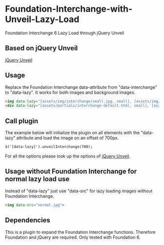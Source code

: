 # Foundation-Interchange-with-Unveil-Lazy-Load
Foundation Interchange 6 Lazy Load through jQuery Unveil

## Based on jQuery Unveil

[jQuery Unveil](http://luis-almeida.github.io/unveil/)

## Usage

Replace the Foundation Interchange data-attribute from "data-interchange" to "data-lazy". It works for both images and background images.

```html
<img data-lazy="[assets/img/interchange/small.jpg, small], [assets/img/interchange/medium.jpg, medium], [assets/img/interchange/large.jpg, large]">
<div data-lazy="[assets/partials/interchange-default.html, small], [assets/partials/interchange-medium.html, medium], [assets/partials/interchange-large.html, large]"></div>
```

## Call plugin

The example below will initialize the plugin on all elements with the "data-lazy" attribute and load the image on an offset of 700px.

```html
$('[data-lazy]').unveilInterchange(700);
```

For all the options please look up the options of [jQuery Unveil](http://luis-almeida.github.io/unveil/).

## Usage without Foundation Interchange for normal lazy load use

Instead of "data-lazy" just use "data-src" for lazy loading images without Foundation Interchange.

```html
<img data-src="normal.jpg">
```

## Dependencies

This is a plugin to expand the Foundation Interchange functions. Therefore Foundation and jQuery are required. 
Only tested with Foundation 6.
